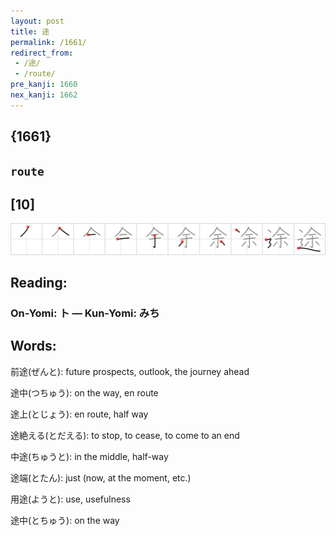 ```yaml
---
layout: post
title: 途
permalink: /1661/
redirect_from:
 - /途/
 - /route/
pre_kanji: 1660
nex_kanji: 1662
---
```


## {1661}

## `route`

## [10]

<div class="stroke"><img src="../images/E98094.png" /></div>

## Reading:

### On-Yomi: ト &mdash; Kun-Yomi: みち

## Words:

前途(ぜんと): future prospects, outlook, the journey ahead

途中(つちゅう): on the way, en route

途上(とじょう): en route, half way

途絶える(とだえる): to stop, to cease, to come to an end

中途(ちゅうと): in the middle, half-way

途端(とたん): just (now, at the moment, etc.)

用途(ようと): use, usefulness

途中(とちゅう): on the way
